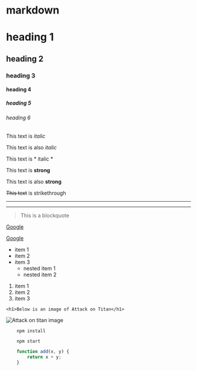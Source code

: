 # markdown

<!-- HEADINGS -->
# heading 1
## heading 2 
### heading 3 
#### heading 4 
##### heading 5 
###### heading 6 


<!-- ITALICS -->

This text is *italic*

This text is also _italic_

<!-- use backslash to escape special characaters-->

This text is \* italic \* 

<!-- STRONG -->

This text is **strong**

This text is also __strong__

<!-- STRIKETHROUGH -->
~~This text~~ is strikethrough 

<!-- HORIZONTAL RULE -->

---
___

<!-- BLOCK QUOTES -->
>This is a blockquote

<!-- LINKS -->
[Google](www.google.com)

[Google](www.google.com "google" )

<!-- UL -->
* item 1
* item 2 
* item 3
    * nested item 1
    * nested item 2

<!-- OL -->
1. item 1 
1. item 2 
1. item 3 

<!-- INLINE CODE BLOCK -->
`<h1>Below is an image of Attack on Titan</h1>`

<!-- IMAGES -->
![Attack on titan image](https://images5.alphacoders.com/508/508247.jpg)


<!-- GITHUB SPECIFIC STUFF -->

<!-- CODEBLOCKS -->
```
    npm install
    
    npm start
```

```javascript
    function add(x, y) {
        return x + y;   
    }
```
